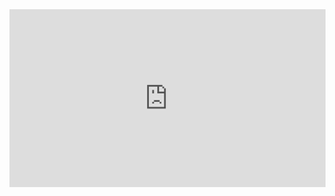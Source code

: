 <!-- [![Watch the video](https://img.youtube.com/vi/qKFuQakKlDU/maxresdefault.jpg)](https://www.youtube.com/watch?v=qKFuQakKlDU) -->
<iframe width="560" height="315" src="https://www.youtube.com/embed/qKFuQakKlDU?si=omsBGZ7xMTlo5oaz&amp;controls=0" title="YouTube video player" frameborder="0" allow="accelerometer; autoplay; clipboard-write; encrypted-media; gyroscope; picture-in-picture; web-share" referrerpolicy="strict-origin-when-cross-origin" allowfullscreen></iframe>
